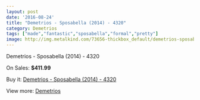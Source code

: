 ```yaml
---
layout: post
date: '2016-08-24'
title: "Demetrios - Sposabella (2014) - 4320"
category: Demetrios
tags: ["made","fantastic","sposabella","formal","pretty"]
image: http://img.metalkind.com/73656-thickbox_default/demetrios-sposabella-2014-4320.jpg
---
```

Demetrios - Sposabella (2014) - 4320

On Sales: **$411.99**
<a href="https://www.metalkind.com/en/demetrios/18184-demetrios-sposabella-2014-4320.html"><amp-img layout="responsive" width="600" height="600" src="//img.metalkind.com/73656-thickbox_default/demetrios-sposabella-2014-4320.jpg" alt="Demetrios - Sposabella (2014) - 4320 0" /></a>
<a href="https://www.metalkind.com/en/demetrios/18184-demetrios-sposabella-2014-4320.html"><amp-img layout="responsive" width="600" height="600" src="//img.metalkind.com/73657-thickbox_default/demetrios-sposabella-2014-4320.jpg" alt="Demetrios - Sposabella (2014) - 4320 1" /></a>
<a href="https://www.metalkind.com/en/demetrios/18184-demetrios-sposabella-2014-4320.html"><amp-img layout="responsive" width="600" height="600" src="//img.metalkind.com/73658-thickbox_default/demetrios-sposabella-2014-4320.jpg" alt="Demetrios - Sposabella (2014) - 4320 2" /></a>
<a href="https://www.metalkind.com/en/demetrios/18184-demetrios-sposabella-2014-4320.html"><amp-img layout="responsive" width="600" height="600" src="//img.metalkind.com/73659-thickbox_default/demetrios-sposabella-2014-4320.jpg" alt="Demetrios - Sposabella (2014) - 4320 3" /></a>
<a href="https://www.metalkind.com/en/demetrios/18184-demetrios-sposabella-2014-4320.html"><amp-img layout="responsive" width="600" height="600" src="//img.metalkind.com/73660-thickbox_default/demetrios-sposabella-2014-4320.jpg" alt="Demetrios - Sposabella (2014) - 4320 4" /></a>

Buy it: [Demetrios - Sposabella (2014) - 4320](https://www.metalkind.com/en/demetrios/18184-demetrios-sposabella-2014-4320.html "Demetrios - Sposabella (2014) - 4320")

View more: [Demetrios](https://www.metalkind.com/en/39-demetrios "Demetrios")